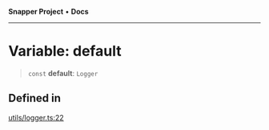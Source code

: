 **Snapper Project** • **Docs**

***

# Variable: default

> `const` **default**: `Logger`

## Defined in

[utils/logger.ts:22](https://github.com/asifqatar/Snapper/blob/1d48336393770932279ea1b6ba1c8407a2b1d178/utils/logger.ts#L22)
